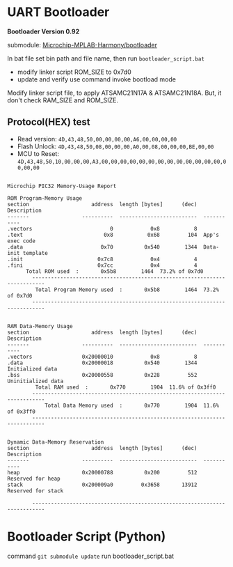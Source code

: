 # UART Bootloader

**Bootloader Version 0.92**

submodule: [Microchip-MPLAB-Harmony/bootloader](https://github.com/Microchip-MPLAB-Harmony/bootloader)

In bat file set bin path and file name, then run `bootloader_script.bat`
- modify linker script ROM_SIZE to 0x7d0
- update and verify use command invoke bootload mode

Modify linker script file, to apply ATSAMC21N17A & ATSAMC21N18A. But, it don't check RAM_SIZE and ROM_SIZE.


## Protocol(HEX) test

- Read version: `4D,43,48,50,00,00,00,00,A6,00,00,00,00`
- Flash Unlock: `4D,43,48,50,08,00,00,00,A0,00,08,00,00,00,BE,00,00`
- MCU to Reset: `4D,43,48,50,10,00,00,00,A3,00,00,00,00,00,00,00,00,00,00,00,00,00,00,00,00`

```

Microchip PIC32 Memory-Usage Report

ROM Program-Memory Usage
section                    address  length [bytes]      (dec)  Description        
-------                 ----------  -------------------------  -----------        
.vectors                         0            0x8           8
.text                          0x8           0x68         104  App's exec code    
.data                         0x70          0x540        1344  Data-init template 
.init                        0x7c8            0x4           4
.fini                        0x7cc            0x4           4
      Total ROM used  :       0x5b8        1464  73.2% of 0x7d0
        --------------------------------------------------------------------------
         Total Program Memory used  :       0x5b8        1464  73.2% of 0x7d0
        --------------------------------------------------------------------------


RAM Data-Memory Usage
section                    address  length [bytes]      (dec)  Description
-------                 ----------  -------------------------  -----------
.vectors                0x20000010            0x8           8
.data                   0x20000018          0x540        1344  Initialized data
.bss                    0x20000558          0x228         552  Uninitialized data
         Total RAM used  :       0x770        1904  11.6% of 0x3ff0
        --------------------------------------------------------------------------
            Total Data Memory used  :       0x770        1904  11.6% of 0x3ff0
        --------------------------------------------------------------------------


Dynamic Data-Memory Reservation
section                    address  length [bytes]      (dec)  Description
-------                 ----------  -------------------------  -----------
heap                    0x20000788          0x200         512  Reserved for heap
stack                   0x200009a0         0x3658       13912  Reserved for stack

        --------------------------------------------------------------------------

```

# Bootloader Script (Python)

command `git submodule update`
run bootloader_script.bat